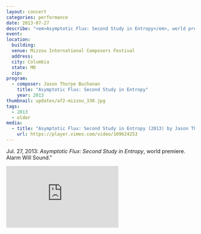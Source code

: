 ```yaml
---
layout: concert
categories: performance
date: 2013-07-27
describe: "<em>Asymptotic Flux: Second Study in Entropy</em>, world premiere. Alarm Will Sound."
event:
location:
  building:
  venue: Mizzou International Composers Festival
  address:
  city: Columbia
  state: MO
  zip:
program:
  - composer: Jason Thorpe Buchanan
    title: "Asymptotic Flux: Second Study in Entropy"
    year: 2013
thumbnail: updates/af2-mizzou_330.jpg
tags:
  - 2013
  - older
media:
  - title: "Asymptotic Flux: Second Study in Entropy (2013) by Jason Thorpe Buchanan"
    url: https://player.vimeo.com/video/109624253
---
```


Jul. 27, 2013: <em>Asymptotic Flux: Second Study in Entropy</em>, world premiere. Alarm Will Sound."

<section class="score-vid-header module-bg-dark" background-color="#051f4a" background-image="http://www.jasonthorpebuchanan.com/assets/images/backgrounds/crazystavesdarkblue1400.jpg">
<div class="row full-width" width="100%">
    <div class="col-12 nopadding"><iframe class="embed-responsive-item" height="165vh" src="https://player.vimeo.com/video/109624253" frameborder="0" allowfullscreen></iframe></div><br>
</div></section>
